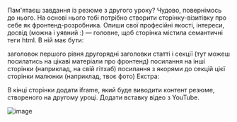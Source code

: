 Пам'ятаєш завдання із резюме з другого уроку? Чудово, повернімось до нього. На основі нього тобі потрібно створити сторінку-візитівку про себе як фронтенд-розробника. Опиши свої професійні якості, інтереси, досвід (можна і уявний :) — головне, щоб сторінка містила семантичні теги html.
В ній має бути:

заголовок першого рівня
другорядні заголовки
статті і секції (тут можеш посилатись на цікаві матеріали про фронтенд)
посилання на інші сторінки (наприклад, на свій гітхаб)
посилання з якорями до секцій цієї сторінки
малюнки (наприклад, твоє фото)
Екстра:

В кінці сторінки додати iframe, який буде виводити контент резюме, створеного на другому уроці.
Додати вставку відео з YouTube.



![image](https://github.com/user-attachments/assets/2399cebb-58b0-4cbc-a36e-d1d26c1256d9)
